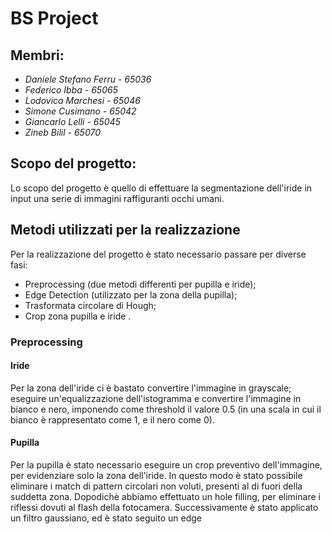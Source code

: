 BS Project
=======

## Membri:

- *Daniele Stefano Ferru - 65036*
- *Federico Ibba - 65065*
- *Lodovica Marchesi - 65046*
- *Simone Cusimano - 65042*
- *Giancarlo Lelli - 65045*
- *Zineb Bilil - 65070*

## Scopo del progetto:
Lo scopo del progetto è quello di effettuare la segmentazione dell'iride in input una serie di immagini raffiguranti occhi umani.

## Metodi utilizzati per la realizzazione
Per la realizzazione del progetto è stato necessario passare per diverse fasi:

- Preprocessing (due metodi differenti per pupilla e iride);
- Edge Detection (utilizzato per la zona della pupilla);
- Trasformata circolare di Hough;
- Crop zona pupilla e iride .

### Preprocessing
#### Iride
Per la zona dell'iride ci è bastato convertire l'immagine in grayscale; eseguire un'equalizzazione dell'istogramma e convertire l'immagine in bianco e nero, imponendo come threshold il valore 0.5 (in una scala in cui il bianco è rappresentato come 1, e il nero come 0).
#### Pupilla
Per la pupilla è stato necessario eseguire un crop preventivo dell'immagine, per evidenziare solo la zona dell'iride. In questo modo è stato possibile eliminare i match di pattern circolari non voluti, presenti al di fuori della suddetta zona.
Dopodichè abbiamo effettuato un hole filling, per eliminare i riflessi dovuti al flash della fotocamera.
Successivamente è stato applicato un filtro gaussiano, ed è stato seguito un edge
